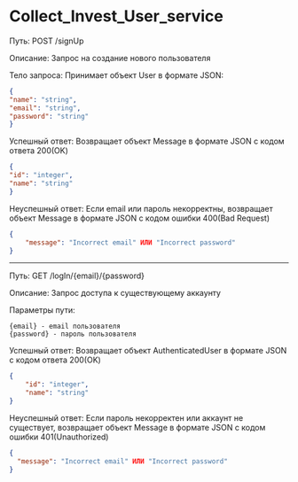 # Collect_Invest_User_service

Путь: POST /signUp

Описание: Запрос на создание нового пользователя

Тело запроса: Принимает объект User в формате JSON:
```json
{
"name": "string",
"email": "string",
"password": "string"
}
```
Успешный ответ: Возвращает объект Message в формате JSON с кодом ответа 200(OK)
```json
{
"id": "integer",
"name": "string"
}
```
Неуспешный ответ: Если email или пароль некорректны, возвращает объект Message в формате JSON с кодом ошибки 400(Bad Request)
```json
{
    "message": "Incorrect email" ИЛИ "Incorrect password"
}
```
____________
Путь: GET /logIn/{email}/{password}

Описание: Запрос доступа к существующему аккаунту

Параметры пути: 
```
{email} - email пользователя 
{password} - пароль пользователя
```

Успешный ответ: Возвращает объект AuthenticatedUser в формате JSON с кодом ответа 200(OK)
```json
{
    "id": "integer",
    "name": "string"
}
```
Неуспешный ответ: Если пароль некорректен или аккаунт не существует, возвращает объект Message в формате JSON с кодом ошибки 401(Unauthorized)
```json
{
  "message": "Incorrect email" ИЛИ "Incorrect password"
}
```
